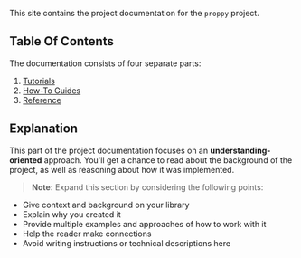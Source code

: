This site contains the project documentation for the
`proppy` project.

## Table Of Contents

The documentation consists of four separate parts:

1. [Tutorials](tutorials.md)
2. [How-To Guides](how-to-guides.md)
3. [Reference](reference.md)

## Explanation 

This part of the project documentation focuses on an
**understanding-oriented** approach. You'll get a
chance to read about the background of the project,
as well as reasoning about how it was implemented.

> **Note:** Expand this section by considering the
> following points:

- Give context and background on your library
- Explain why you created it
- Provide multiple examples and approaches of how
    to work with it
- Help the reader make connections
- Avoid writing instructions or technical descriptions
    here
